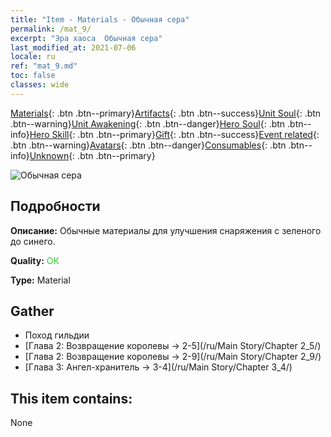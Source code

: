 ```yaml
---
title: "Item - Materials - Обычная сера"
permalink: /mat_9/
excerpt: "Эра хаоса  Обычная сера"
last_modified_at: 2021-07-06
locale: ru
ref: "mat_9.md"
toc: false
classes: wide
---
```

 [Materials](/ItemsRU/){: .btn .btn--primary}[Artifacts](/ItemsRU/Artifacts/){: .btn .btn--success}[Unit Soul](/ItemsRU/UnitSoul/){: .btn .btn--warning}[Unit Awakening](/ItemsRU/UnitAwakening/){: .btn .btn--danger}[Hero Soul](/ItemsRU/HeroSoul/){: .btn .btn--info}[Hero Skill](/ItemsRU/HeroSkill/){: .btn .btn--primary}[Gift](/ItemsRU/Gift/){: .btn .btn--success}[Event related](/ItemsRU/Events/){: .btn .btn--warning}[Avatars](/ItemsRU/Avatars/){: .btn .btn--danger}[Consumables](/ItemsRU/Consumables/){: .btn .btn--info}[Unknown](/ItemsRU/Unknown/){: .btn .btn--primary}

 ![Обычная сера](/images/t/i_cailiao_liuhuang1.png)

## Подробности
 **Описание:** Обычные материалы для улучшения снаряжения c зеленого до синего.

 **Quality:** <span style="color: #32CD32">OK</span>

 **Type:** Material

## Gather

*    Поход гильдии 
*    [Глава 2: Возвращение королевы -> 2-5](/ru/Main Story/Chapter 2_5/) 
*    [Глава 2: Возвращение королевы -> 2-9](/ru/Main Story/Chapter 2_9/) 
*    [Глава 3: Ангел-хранитель -> 3-4](/ru/Main Story/Chapter 3_4/) 

## This item contains:

  None

